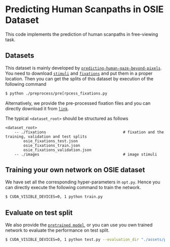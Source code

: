 # Predicting Human Scanpaths in OSIE Dataset

This code implements the prediction of human scanpaths in free-viewing task.

Datasets
------------------

This dataset is mainly developed by [`predicting-human-gaze-beyond-pixels`](https://github.com/NUS-VIP/predicting-human-gaze-beyond-pixels). You need to download [`stimuli`](https://github.com/NUS-VIP/predicting-human-gaze-beyond-pixels/tree/master/data/stimuli) and [`fixations`](https://github.com/NUS-VIP/predicting-human-gaze-beyond-pixels/tree/master/data/eye) and put them in a proper location. Then you can get the splits of this dataset by execution of the following command 

```bash
$ python ./preprocess/pre[rpcess_fixations.py
```

Alternatively, we provide the pre-processed fixation files and you can directly download it from [`link`](https://drive.google.com/file/d/1p2hf85w22RvZjk1n2VeVY0EgT50rfQJC/view?usp=sharing).

The typical `<dataset_root>` should be structured as follows

```
<dataset_root>
    -- ./fixations                                  # fixation and the training, validation and test splits
        osie_fixations_test.json
        osie_fixations_train.json
        osie_fixations_validation.json
    -- ./images                                     # image stimuli
```

Training your own network on OSIE dataset
------------------

We have set all the corresponding hyper-parameters in ``opt.py``. Hence you can directly execute the following command to train the network.

```bash
$ CUDA_VISIBLE_DEVICES=0, 1 python train.py
```

## Evaluate on test split

We also provide the [`pretrained model`](https://drive.google.com/file/d/121Liw1H2kT3vZpWlZ2q_Dlo-6SW9FxL8/view?usp=sharing), or you can use you own trained network to evaluate the performance on test split.

```bash
$ CUDA_VISIBLE_DEVICES=0, 1 python test.py --evaluation_dir "./assets/pretrained_model"
```

